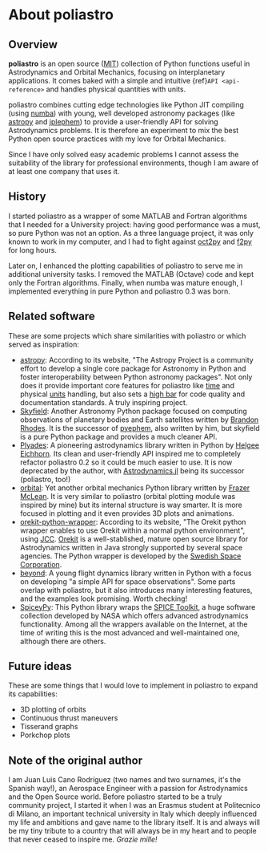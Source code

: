 # About poliastro

## Overview

**poliastro** is an open source ([MIT](https://opensource.org/licenses/MIT)) collection of Python functions useful in Astrodynamics and Orbital Mechanics, focusing on
interplanetary applications. It comes baked with a simple and intuitive {ref}`API <api-reference>` and
handles physical quantities with units.

poliastro combines cutting edge technologies like Python JIT compiling
(using [numba](https://numba.pydata.org/)) with young, well developed astronomy packages (like
[astropy](https://www.astropy.org/) and [jplephem](https://pypi.org/project/jplephem/)) to provide a user-friendly API for solving
Astrodynamics problems. It is therefore an experiment to mix the best
Python open source practices with my love for Orbital Mechanics.

Since I have only solved easy academic problems I cannot assess the
suitability of the library for professional environments, though I am
aware of at least one company that uses it.

## History

I started poliastro as a wrapper of some MATLAB and Fortran algorithms
that I needed for a University project: having good performance was a
must, so pure Python was not an option. As a three language project, it
was only known to work in my computer, and I had to fight against [oct2py](https://pypi.org/project/oct2py/)
and [f2py](https://numpy.org/doc/stable/f2py/) for long hours.

Later on, I enhanced the plotting capabilities of poliastro to serve me in
additional university tasks. I removed the MATLAB (Octave) code and kept
only the Fortran algorithms. Finally, when numba was mature enough, I
implemented everything in pure Python and poliastro 0.3 was born.

## Related software

These are some projects which share similarities with poliastro or which
served as inspiration:

- [astropy](http://www.astropy.org/): According to its website, \"The
  Astropy Project is a community effort to develop a single core
  package for Astronomy in Python and foster interoperability between
  Python astronomy packages\". Not only does it provide important core
  features for poliastro like [time](https://docs.astropy.org/en/stable/time/) and physical [units](https://docs.astropy.org/en/stable/units/) handling, but
  also sets a [high bar](https://docs.astropy.org/en/stable/index.html) for code quality and documentation standards. A
  truly inspiring project.
- [Skyfield](https://rhodesmill.org/skyfield/): Another Astronomy
  Python package focused on computing observations of planetary bodies
  and Earth satellites written by [Brandon Rhodes](https://rhodesmill.org/brandon/). It is the successor
  of [pyephem](https://rhodesmill.org/pyephem/), also written by him, but skyfield is a pure Python
  package and provides a much cleaner API.
- [Plyades](https://plyades.readthedocs.io/): A pioneering
  astrodynamics library written in Python by [Helgee Eichhorn](https://helgeeichhorn.de/). Its
  clean and user-friendly API inspired me to completely refactor
  poliastro 0.2 so it could be much easier to use. It is now deprecated by the author, with [Astrodynamics.jl](https://juliaastrodynamics.github.io/) being its successor (poliastro, too!)
- [orbital](https://pythonhosted.org/OrbitalPy/): Yet another orbital
  mechanics Python library written by [Frazer McLean](https://www.frazermclean.co.uk/). It is very
  similar to poliastro (orbital plotting module was inspired by mine)
  but its internal structure is way smarter. It is more focused in
  plotting and it even provides 3D plots and animations.
- [orekit-python-wrapper](https://www.orekit.org/forge/projects/orekit-python-wrapper/wiki):
  According to its website, \"The Orekit python wrapper enables to use
  Orekit within a normal python environment\", using [JCC](https://lucene.apache.org/pylucene/jcc/index.html). [Orekit](https://www.orekit.org/) is a
  well-stablished, mature open source library for Astrodynamics
  written in Java strongly supported by several space agencies. The
  Python wrapper is developed by the [Swedish Space Corporation](https://sscspace.com/).
- [beyond](https://github.com/galactics/beyond/): A young flight
  dynamics library written in Python with a focus on developing \"a
  simple API for space observations\". Some parts overlap with
  poliastro, but it also introduces many interesting features, and the
  examples look promising. Worth checking!
- [SpiceyPy](https://github.com/andrewannex/SpiceyPy): This Python
  library wraps the [SPICE Toolkit](https://naif.jpl.nasa.gov/naif/toolkit.html), a huge software collection
  developed by NASA which offers advanced astrodynamics functionality.
  Among all the wrappers available on the Internet, at the time of
  writing this is the most advanced and well-maintained one, although
  there are others.

## Future ideas

These are some things that I would love to implement in poliastro to
expand its capabilities:

- 3D plotting of orbits
- Continuous thrust maneuvers
- Tisserand graphs
- Porkchop plots

## Note of the original author

I am Juan Luis Cano Rodríguez (two names and two surnames, it\'s the
Spanish way!), an Aerospace Engineer with a passion for Astrodynamics
and the Open Source world. Before poliastro started to be a truly
community project, I started it when I was an Erasmus student at
Politecnico di Milano, an important technical university in Italy which
deeply influenced my life and ambitions and gave name to the library
itself. It is and always will be my tiny tribute to a country that will
always be in my heart and to people that never ceased to inspire me.
*Grazie mille!*
